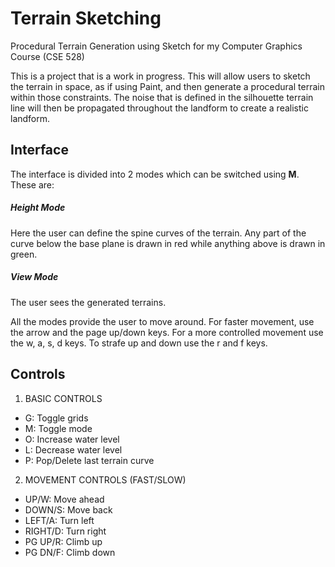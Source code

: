# Terrain Sketching
Procedural Terrain Generation using Sketch for my Computer Graphics Course (CSE 528)

This is a project that is a work in progress. This will allow users to sketch the terrain in space, as if using Paint, and then generate a procedural terrain within those constraints. The noise that is defined in the silhouette terrain line will then be propagated throughout the landform to create a realistic landform.

## Interface
The interface is divided into 2 modes which can be switched using **M**. These are:

##### Height Mode
Here the user can define the spine curves of the terrain. Any part of the curve below the base plane is drawn in red while anything above is drawn in green.

##### View Mode
The user sees the generated terrains.

All the modes provide the user to move around. For faster movement, use the arrow and the page up/down keys. For a more controlled movement use the w, a, s, d keys. To strafe up and down use the r and f keys.


## Controls
1. BASIC CONTROLS
- G: Toggle grids
- M: Toggle mode
- O: Increase water level
- L: Decrease water level
- P: Pop/Delete last terrain curve
2. MOVEMENT CONTROLS (FAST/SLOW)
- UP/W: Move ahead
- DOWN/S: Move back
- LEFT/A: Turn left
- RIGHT/D: Turn right
- PG UP/R: Climb up
- PG DN/F: Climb down
